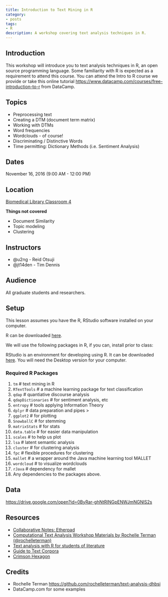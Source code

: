 ```yaml
---
title: Introduction to Text Mining in R
category:
- posts
tags:
- R
description: A workshop covering text analysis techniques in R.
---
```


## Introduction

This workshop will introduce you to text analysis techniques in R, an open source programming language. Some familiarity with R is expected as a requirement to attend this course.  You can attend the Intro to R course we provide or take this online tutorial <https://www.datacamp.com/courses/free-introduction-to-r> from DataCamp.

## Topics

* Preprocessing text  
* Creating a DTM (document term matrix)
* Working with DTMs
* Word frequencies
* Wordclouds - of course!
* Discriminating / Distinctive Words
* Time permitting: Dictionary Methods (i.e. Sentiment Analysis)

## Dates
November 16, 2016 (9:00 AM - 12:00 PM)

## Location
[Biomedical Library Classroom 4](https://maps.google.com/maps?q=32.875270,%20-117.236917)

**Things not covered**

* Document Similarity
* Topic modeling
* Clustering

## Instructors

* @u2ng - Reid Otsuji
* @jt14den - Tim Dennis

## Audience

All graduate students and researchers.

## Setup

This lesson assumes you have the R, RStudio software installed on your computer.

R can be downloaded [here](https://cran.r-project.org/mirrors.html).

We will use the following packages in R, if you can, install prior to class:

RStudio is an environment for developing using R. It can be downloaded [here](https://www.rstudio.com/products/rstudio/download/). You will need the Desktop version for your computer.

###  Required R Packages

1. `tm` # text mining in R
2. `RTextTools` # a machine learning package for text classification
3. `qdap` # quantiative discourse analysis
4. `qdapDictionaries` # for sentiment analysis, etc
4. `entropy` # tools applying Information Theory
5. `dplyr` # data preparation and pipes $>$
6. `ggplot2` # for plotting
7. `SnowballC` # for stemming
8. `matrixStats` # for stats
9. `data.table` # for easier data manipulation
10. `scales` # to help us plot
11. `lsa` # latent semantic analysis
12. `cluster` # for clustering analysis
13. `fpc` # flexible procedures for clustering
14. `mallet` # a wrapper around the Java machine learning tool MALLET
15. `wordcloud` # to visualize wordclouds
16. `rJava` # dependency for mallet
17. Any dependencies to the packages above.

## Data

<https://drive.google.com/open?id=0ByRar-ghNtRlNGpENWJmNGNlS2s>

## Resources
* [Collaborative Notes: Etherpad](hthttpstp://pad.software-carpentry.org/r-txt-analysis)
* [Computational Text Analysis Workshop Materials by Rochelle Terman (@rochelleterman)
](https://github.com/rochelleterman/text-analysis-dhbsi)
* [Text analysis with R for students of literature](https://roger.ucsd.edu/record=b8216276~S9)
* [Guide to Text Corpora](https://ucsd.libguides.com/data-statistics/textmining)
* [Crimson Hexagon](https://ucsd.libguides.com/data-statistics/crimsonhexagon)

## Credits

* Rochelle Terman <https://github.com/rochelleterman/text-analysis-dhbsi>
* DataCamp.com for some examples
